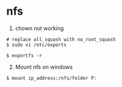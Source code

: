 # nfs

1. chown not working

```
# replace all_squash with no_root_squash
$ sudo vi /etc/exports

$ exportfs -r

```

2. Mount nfs on windows

```
$ mount ip_address:/nfs/folder P:
```
